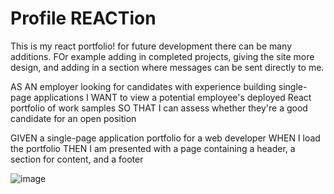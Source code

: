 # Profile REACTion

This is my react portfolio! for future development there can be many additions. FOr example adding in completed projects, giving the site more design, and adding in a section where messages can be sent directly to me.


AS AN employer looking for candidates with experience building single-page applications
I WANT to view a potential employee's deployed React portfolio of work samples
SO THAT I can assess whether they're a good candidate for an open position

GIVEN a single-page application portfolio for a web developer
WHEN I load the portfolio
THEN I am presented with a page containing a header, a section for content, and a footer

![image](https://user-images.githubusercontent.com/107166355/205856831-7f1b18aa-c672-4b41-a1ac-05aae78b2fe0.png)
